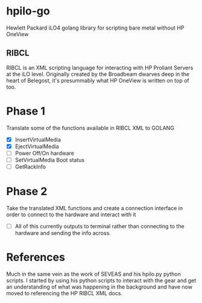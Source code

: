 # hpilo-go
Hewlett Packard iLO4 golang library for scripting bare metal without HP OneView  
## RIBCL  
RIBCL is an XML scripting language for interacting with HP Proliant Servers at the iLO level. Originally created by the Broadbeam dwarves deep in the heart of Belegost, it's presummably what HP OneView is written on top of too.  
# Phase 1  
Translate some of the functions available in RIBCL XML to GOLANG  
- [x] InsertVirtualMedia  
- [x] EjectVirtualMedia  
- [ ] Power Off/On hardware  
- [ ] SetVirtualMedia Boot status  
- [ ] GetRackInfo  

# Phase 2
Take the translated XML functions and create a connection interface in order to connect to the hardware and interact with it  
- [ ] All of this currently outputs to terminal rather than connecting to the hardware and sending the info across.  

# References   
Much in the same vein as the work of SEVEAS and his hpilo.py python scripts. I started by using his python scripts to interact with the gear and get an understanding of what was happening in the background and have now moved to referencing the HP RIBCL XML docs. 
